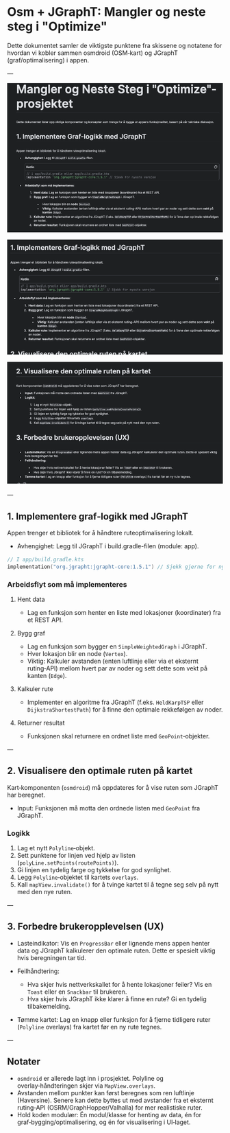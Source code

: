 # Osm + JGraphT: Mangler og neste steg i "Optimize"

Dette dokumentet samler de viktigste punktene fra skissene og notatene for hvordan vi kobler sammen osmdroid (OSM‑kart) og JGraphT (graf/optimalisering) i appen.

—

![Oversikt 1](img.png)

![Implementere graf-logikk](oppgave1.png)

![Visualisere ruten + UX](oppgave2-3.png)

—

## 1. Implementere graf‑logikk med JGraphT

Appen trenger et bibliotek for å håndtere ruteoptimalisering lokalt.

- Avhengighet: Legg til JGraphT i build.gradle-filen (module: app).

```kotlin
// I app/build.gradle.kts
implementation("org.jgrapht:jgrapht-core:1.5.1") // Sjekk gjerne for nyeste versjon
```

### Arbeidsflyt som må implementeres

1. Hent data
   - Lag en funksjon som henter en liste med lokasjoner (koordinater) fra et REST API.

2. Bygg graf
   - Lag en funksjon som bygger en `SimpleWeightedGraph` i JGraphT.
   - Hver lokasjon blir en node (`Vertex`).
   - Viktig: Kalkuler avstanden (enten luftlinje eller via et eksternt ruting‑API) mellom hvert par av noder og sett dette som vekt på kanten (`Edge`).

3. Kalkuler rute
   - Implementer en algoritme fra JGraphT (f.eks. `HeldKarpTSP` eller `DijkstraShortestPath`) for å finne den optimale rekkefølgen av noder.

4. Returner resultat
   - Funksjonen skal returnere en ordnet liste med `GeoPoint`‑objekter.

—

## 2. Visualisere den optimale ruten på kartet

Kart‑komponenten (`osmdroid`) må oppdateres for å vise ruten som JGraphT har beregnet.

- Input: Funksjonen må motta den ordnede listen med `GeoPoint` fra JGraphT.

### Logikk

1. Lag et nytt `Polyline`‑objekt.
2. Sett punktene for linjen ved hjelp av listen (`polyLine.setPoints(routePoints)`).
3. Gi linjen en tydelig farge og tykkelse for god synlighet.
4. Legg `Polyline`‑objektet til kartets `overlays`.
5. Kall `mapView.invalidate()` for å tvinge kartet til å tegne seg selv på nytt med den nye ruten.

—

## 3. Forbedre brukeropplevelsen (UX)

- Lasteindikator: Vis en `ProgressBar` eller lignende mens appen henter data og JGraphT kalkulerer den optimale ruten. Dette er spesielt viktig hvis beregningen tar tid.

- Feilhåndtering:
  - Hva skjer hvis nettverkskallet for å hente lokasjoner feiler? Vis en `Toast` eller en `Snackbar` til brukeren.
  - Hva skjer hvis JGraphT ikke klarer å finne en rute? Gi en tydelig tilbakemelding.

- Tømme kartet: Lag en knapp eller funksjon for å fjerne tidligere ruter (`Polyline` overlays) fra kartet før en ny rute tegnes.

—

## Notater

- `osmdroid` er allerede lagt inn i prosjektet. Polyline og overlay‑håndteringen skjer via `MapView.overlays`.
- Avstanden mellom punkter kan først beregnes som ren luftlinje (Haversine). Senere kan dette byttes ut med avstander fra et eksternt ruting‑API (OSRM/GraphHopper/Valhalla) for mer realistiske ruter.
- Hold koden modulær: Én modul/klasse for henting av data, én for graf‑bygging/optimalisering, og én for visualisering i UI‑laget.
